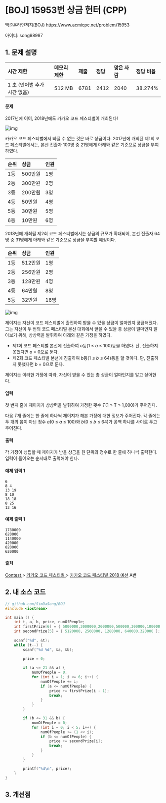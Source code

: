 # [BOJ] 15953번 상금 헌터 (CPP)

백준온라인저지(BOJ) https://www.acmicpc.net/problem/15953

아이디: song98987



## 1. 문제 설명

| 시간 제한                    | 메모리 제한 | 제출 | 정답 | 맞은 사람 | 정답 비율 |
| :--------------------------- | :---------- | :--- | :--- | :-------- | :-------- |
| 1 초 (언어별 추가 시간 없음) | 512 MB      | 6781 | 2412 | 2040      | 38.274%   |

#### 문제

2017년에 이어, 2018년에도 카카오 코드 페스티벌이 개최된다!

![img](https://upload.acmicpc.net/0113dbfe-8ca8-42b8-9a2c-94e136006b75/-/preview/)

카카오 코드 페스티벌에서 빠질 수 없는 것은 바로 상금이다. 2017년에 개최된 제1회 코드 페스티벌에서는, 본선 진출자 100명 중 21명에게 아래와 같은 기준으로 상금을 부여하였다.

| 순위 | 상금    | 인원 |
| :--- | :------ | :--- |
| 1등  | 500만원 | 1명  |
| 2등  | 300만원 | 2명  |
| 3등  | 200만원 | 3명  |
| 4등  | 50만원  | 4명  |
| 5등  | 30만원  | 5명  |
| 6등  | 10만원  | 6명  |

2018년에 개최될 제2회 코드 페스티벌에서는 상금의 규모가 확대되어, 본선 진출자 64명 중 31명에게 아래와 같은 기준으로 상금을 부여할 예정이다.

| 순위 | 상금    | 인원 |
| :--- | :------ | :--- |
| 1등  | 512만원 | 1명  |
| 2등  | 256만원 | 2명  |
| 3등  | 128만원 | 4명  |
| 4등  | 64만원  | 8명  |
| 5등  | 32만원  | 16명 |

![img](https://upload.acmicpc.net/2ff64533-7387-4294-8dce-03ba3d35b7d4/-/preview/)

제이지는 자신이 코드 페스티벌에 출전하여 받을 수 있을 상금이 얼마인지 궁금해졌다. 그는 자신이 두 번의 코드 페스티벌 본선 대회에서 얻을 수 있을 총 상금이 얼마인지 알아보기 위해, 상상력을 발휘하여 아래와 같은 가정을 하였다.

- 제1회 코드 페스티벌 본선에 진출하여 *a*등(1 ≤ *a* ≤ 100)등을 하였다. 단, 진출하지 못했다면 *a* = 0으로 둔다.
- 제2회 코드 페스티벌 본선에 진출하여 *b*등(1 ≤ *b* ≤ 64)등을 할 것이다. 단, 진출하지 못했다면 *b* = 0으로 둔다.

제이지는 이러한 가정에 따라, 자신이 받을 수 있는 총 상금이 얼마인지를 알고 싶어한다.

#### 입력

첫 번째 줄에 제이지가 상상력을 발휘하여 가정한 횟수 *T*(1 ≤ T ≤ 1,000)가 주어진다.

다음 *T*개 줄에는 한 줄에 하나씩 제이지가 해본 가정에 대한 정보가 주어진다. 각 줄에는 두 개의 음이 아닌 정수 *a*(0 ≤ *a* ≤ 100)와 *b*(0 ≤ *b* ≤ 64)가 공백 하나를 사이로 두고 주어진다.

#### 출력

각 가정이 성립할 때 제이지가 받을 상금을 원 단위의 정수로 한 줄에 하나씩 출력한다. 입력이 들어오는 순서대로 출력해야 한다.



#### 예제 입력 1

```
6
8 4
13 19
8 10
18 18
8 25
13 16
```

#### 예제 출력 1

```
1780000
620000
1140000
420000
820000
620000
```



#### 출처

[Contest ](https://www.acmicpc.net/category/45)> [카카오 코드 페스티벌 ](https://www.acmicpc.net/category/428)> [카카오 코드 페스티벌 2018 예선](https://www.acmicpc.net/category/detail/1897) A번



## 2. 내 소스 코드

```C++
// github.com/SimDaSong/BOJ
#include <iostream>

int main () {
	int t, a, b, price, numOfPeople;
	int firstPrize[6] = { 5000000,3000000,2000000,500000,300000,100000 };
	int secondPrize[5] = { 5120000, 2560000, 1280000, 640000,320000 };
	
	scanf("%d", &t);
	while (t--) {
		scanf("%d %d", &a, &b);
		
		price = 0;

		if (a <= 21 && a) {
			numOfPeople = 0;
			for (int i = 1; i <= 6; i++) {
				numOfPeople += i;
				if (a <= numOfPeople) {
					price += firstPrize[i - 1];
					break;
				}
			}
		}

		if (b <= 31 && b) {
			numOfPeople = 0;
			for (int i = 0; i < 5; i++) {
				numOfPeople += (1 << i);
				if (b <= numOfPeople) {
					price += secondPrize[i];
					break;
				}
			}
		}

		printf("%d\n", price);
	}
}
```



## 3. 개선점

